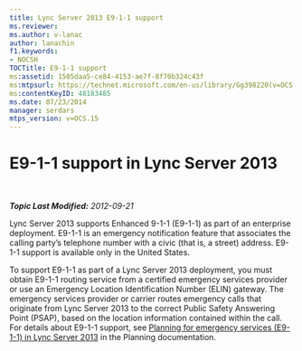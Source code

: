 ```yaml
---
title: Lync Server 2013 E9-1-1 support
ms.reviewer: 
ms.author: v-lanac
author: lanachin
f1.keywords:
- NOCSH
TOCTitle: E9-1-1 support
ms:assetid: 1505daa5-ce84-4153-ae7f-8f70b324c43f
ms:mtpsurl: https://technet.microsoft.com/en-us/library/Gg398220(v=OCS.15)
ms:contentKeyID: 48183485
ms.date: 07/23/2014
manager: serdars
mtps_version: v=OCS.15
---
```


# E9-1-1 support in Lync Server 2013

<div data-xmlns="http://www.w3.org/1999/xhtml">

<div class="topic" data-xmlns="http://www.w3.org/1999/xhtml" data-msxsl="urn:schemas-microsoft-com:xslt" data-cs="https://msdn.microsoft.com/">

<div data-asp="https://msdn2.microsoft.com/asp">



</div>

<div id="mainSection">

<div id="mainBody">

<span> </span>

_**Topic Last Modified:** 2012-09-21_

Lync Server 2013 supports Enhanced 9-1-1 (E9-1-1) as part of an enterprise deployment. E9-1-1 is an emergency notification feature that associates the calling party’s telephone number with a civic (that is, a street) address. E9-1-1 support is available only in the United States.

To support E9-1-1 as part of a Lync Server 2013 deployment, you must obtain E9-1-1 routing service from a certified emergency services provider or use an Emergency Location Identification Number (ELIN) gateway. The emergency services provider or carrier routes emergency calls that originate from Lync Server 2013 to the correct Public Safety Answering Point (PSAP), based on the location information contained within the call. For details about E9-1-1 support, see [Planning for emergency services (E9-1-1) in Lync Server 2013](lync-server-2013-planning-for-emergency-services-e9-1-1.md) in the Planning documentation.

</div>

<span> </span>

</div>

</div>

</div>

